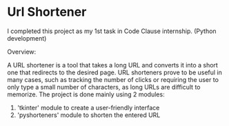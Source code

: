 # Url Shortener
I completed this project as my 1st task in Code Clause internship. (Python development) 

Overview:
  
  A URL shortener is a tool that takes a long URL and converts it into a short one that redirects to the desired page. URL shorteners prove to be useful in many cases, such as tracking the number of clicks or requiring the user to only type a small number of characters, as long URLs are difficult to memorize. The project is done mainly using 2 modules:
1) 'tkinter' module to create a user-friendly interface
2) 'pyshorteners' module to shorten the entered URL
